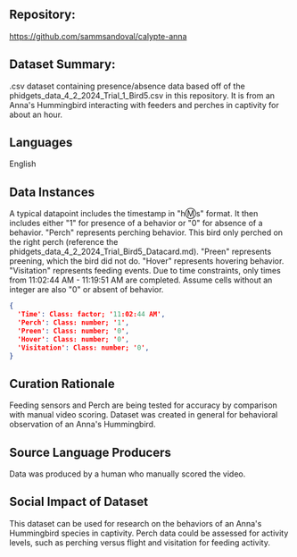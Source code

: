 ## Repository: 

https://github.com/sammsandoval/calypte-anna

## Dataset Summary: 

.csv dataset containing presence/absence data based off of the phidgets_data_4_2_2024_Trial_1_Bird5.csv in this repository. It is from an Anna's Hummingbird interacting with feeders and perches in captivity for about an hour.

## Languages

English

## Data Instances

A typical datapoint includes the timestamp in "h:m:s" format. It then includes either "1" for presence of a behavior or "0" for absence of a behavior. "Perch" represents perching behavior. This bird only perched on the right perch (reference the phidgets_data_4_2_2024_Trial_Bird5_Datacard.md). "Preen" represents preening, which the bird did not do. "Hover" represents hovering behavior. "Visitation" represents feeding events. Due to time constraints, only times from 11:02:44 AM - 11:19:51 AM are completed. Assume cells without an integer are also "0" or absent of behavior. 

```json
{
  'Time': Class: factor; '11:02:44 AM',
  'Perch': Class: number; '1',
  'Preen': Class: number; '0',
  'Hover': Class: number; '0',
  'Visitation': Class: number; '0', 
}
```

## Curation Rationale

Feeding sensors and Perch are being tested for accuracy by comparison with manual video scoring. Dataset was created in general for behavioral observation of an Anna's Hummingbird.

## Source Language Producers

Data was produced by a human who manually scored the video. 

## Social Impact of Dataset

This dataset can be used for research on the behaviors of an Anna's Hummingbird species in captivity. Perch data could be assessed for activity levels, such as perching versus flight and visitation for feeding activity.
